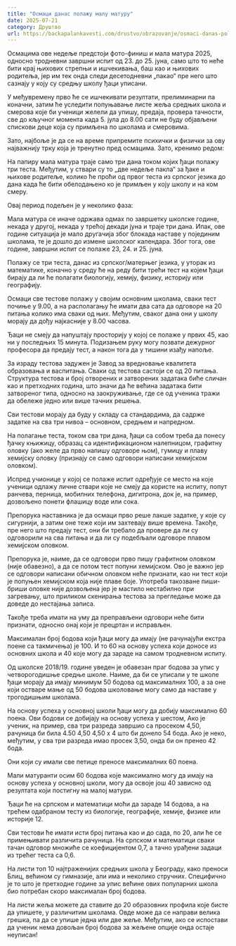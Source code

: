 ```yaml
---
title: "Осмаци данас полажу малу матуру"
date: 2025-07-21
category: Друштво
url: https://backapalankavesti.com/drustvo/obrazovanje/osmaci-danas-polazu-malu-maturu/
---
```


Осмацима ове недеље предстоји фото-финиш и мала матура 2025, односно тродневни завршни испит од 23. до 25. јуна, само што то неће бити крај њихових стрепњи и ишчекивања, баш као и њихових родитеља, јер им тек онда следи десетодневни „пакао“ пре него што сазнају у коју су средњу школу ђаци уписани.

У међувремену прво ће се ишчекивати резултати, прелиминарни па коначни, затим ће уследити попуњавање листе жеља средњих школа и смерова које би ученици желели да упишу, предаја, провера тачности, све до кључног момента када 5. јула до 8.00 сати не буду објављени спискови деце која су примљена по школама и смеровима.

Зато, најбоље је да се на време припремите психички и физички за ову најважнију трку која је тренутно пред осмацима. Зато, кренимо редом:

На папиру мала матура траје само три дана током којих ђаци полажу три теста. Међутим, у ствари су то „две недеље пакла“ за ђаке и њихове родитеље, колико ће проћи од првог теста из српског језика до дана када ће бити обелодањено ко је примљен у коју школу и на ком смеру.

Овај период подељен је у неколико фаза:

Мала матура се иначе одржава одмах по завршетку школске године, некада у другој, некада у трећој декади јуна и траје три дана. Ипак, ове године ситуација је мало другачија због блокада наставе у појединим школама, те је дошло до измене школског календара. Због тога, ове године, завршни испит се полаже 23, 24. и 25. јуна.

Полажу се три теста, данас из српског/матерњег језика, у уторак из математике, коначно у среду ће на реду бити трећи тест на којем ђаци бирају да ли ће полагати биологију, хемију, физику, историју или географију.

Осмаци све тестове полажу у својим основним школама, сваки тест почиње у 9.00, а на располагању ће имати два сата да одговоре на 20 питања колико има сваки од њих. Међутим, сваког дана они у школу морају да дођу најкасније у 8.00 часова.

Ђаци не смеју да напуштају просторију у којој се полаже у првих 45, као ни у последњих 15 минута. Подизањем руку могу позвати дежурног професора да предају тест, а након тога да у тишини изађу напоље.

За израду тестова задужен је Завод за вредновање квалитета образовања и васпитања. Сваки од тестова састоји се од 20 питања. Структура тестова и број отворених и затворених задатака биће сличан као и претходних година, што значи да ће већина задатака бити затвореног типа, односно на заокруживање, где се од ученика тражи да обележе једно или више тачних решења.

Сви тестови морају да буду у складу са стандардима, да садрже задатке на сва три нивоа – основном, средњем и напредном.

На полагање теста, током сва три дана, ђаци са собом треба да понесу ђачку књижицу, образац са идентификационом налепницом, графитну оловку (ако желе да прво напишу одговоре њом), гумицу и плаву хемијску оловку (признају се само одговори написани хемијском оловком).

Испред учионице у којој се полаже испит одређује се место на које ученици одлажу личне ствари које не смеју да користе на испиту, попут ранчева, перница, мобилних телефона, дигитрона, док је, на пример, дозвољено понети флашицу воде или сока.

Препорука наставника је да осмаци прво реше лакше задатке, у које су сигурнији, а затим оне теже који им захтевају више времена. Такође, пре него што предају тест, они би требало да провере да ли су одговорили на сва питања и да ли су подебљали одговоре плавом хемијском оловком.

Препорука је, наиме, да се одговори прво пишу графитном оловком (није обавезно), а да се потом тест попуни хемијском. Ово је важно јер се одговори написани обичном оловком неће признати, као ни тест који је попуњен хемијском која није плаве боје. Употреба такозване пиши-бриши оловке није дозвољена јер је мастило нестабилно при загревању, што приликом скенирања тестова за прегледање може да доведе до нестајања записа.

Такође треба имати на уму да преправљени одговори неће бити признати, односно онај који је прецртан и исправљен.

Максималан број бодова који ђаци могу да имају (не рачунајући екстра поене са такмичења) је 100. И то 60 на основу успеха који доносе из основних школа и 40 које могу да зараде на самом тродневном испиту.

Од школске 2018/19. године уведен је обавезан праг бодова за упис у четворогодишње средње школе. Наиме, да би се уписали у те школе ђаци морају да имају минимум 50 бодова од максималних 100, а за оне који остваре мање од 50 бодова школовање могу само да наставе у трогодишњим школама.

На основу успеха у основној школи ђаци могу да добију максимално 60 поена. Ови бодови се добијају на основу успеха у шестом, Ако је ученик, на пример, сва три разреда завршио са просеком 4,50, рачуница би била 4.50 4,50 4,50 x 4 што би донело 54 бода. Ако је неко, међутим, у сва три разреда имао просек 3,50, онда би он пренео 42 бода.

Они који су имали све петице преносе максималних 60 поена.

Мали матуранти осим 60 бодова које максимално могу да имају на основу успеха у основној школи, могу да освоје још 40 зависно од резултата који постигну на малој матури.

Ђаци ће на српском и математици моћи да зараде 14 бодова, а на трећем одабраном тесту из биологије, географије, хемије, физике или историје 12.

Сви тестови ће имати исти број питања као и до сада, по 20, али ће се примењивати различита рачуница. На српском и математици сваки тачан одговор множиће се коефицијентом 0,7, а тачно урађени задаци из трећег теста са 0,6.

На листи топ 10 најтраженијих средњих школа у Београду, како преноси Блиц, већином су гимназије, али има и неколико стручних. Специфично је то што је претходне године за упис већине ових популарних школа био потребан скоро максималан број бодова.

На листи жеља можете да ставите до 20 образовних профила које бисте да упишете, у различитим школама. Овде може да се направи велика грешка, па да се упише једна или две жеље. Међутим, ако се испостави да ученик нема довољан број бодова за жељене опције онда остаје неуписан!
